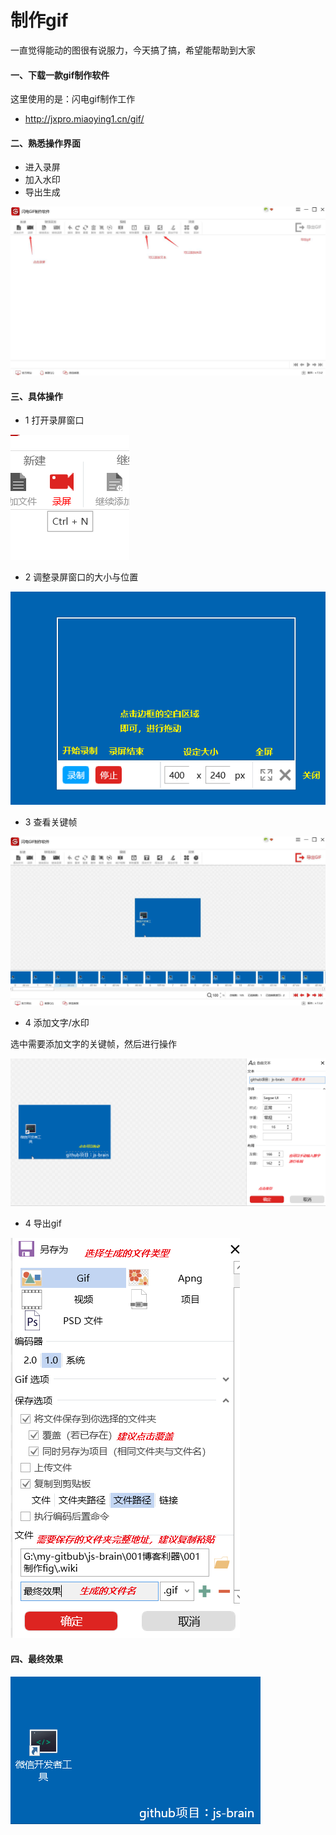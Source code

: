 # 制作gif

一直觉得能动的图很有说服力，今天搞了搞，希望能帮助到大家

#### 一、下载一款gif制作软件

这里使用的是：闪电gif制作工作

+ http://jxpro.miaoying1.cn/gif/

 

#### 二、熟悉操作界面

+ 进入录屏
+ 加入水印
+ 导出生成

![操作界面](.wiki/操作界面.png)



#### 三、具体操作

+ 1 打开录屏窗口

![录屏](.wiki/录屏.png)

+ 2 调整录屏窗口的大小与位置

![录屏窗口](.wiki/录屏窗口.png)

+ 3 查看关键帧

![录屏窗口](.wiki/录屏结果.png)

+ 4 添加文字/水印

选中需要添加文字的关键帧，然后进行操作

![添加文字](.wiki/添加文字.png)

+ 4 导出gif

![导出gif](.wiki/导出gif.png)

#### 四、最终效果

![最终效果](.wiki/最终效果.gif)